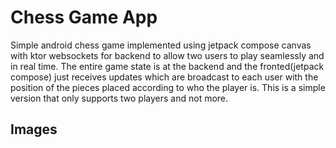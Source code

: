 # Chess Game App

Simple android chess game implemented using jetpack compose canvas with ktor websockets for backend to allow two users to play seamlessly and in real time.
The entire game state is at the backend and the fronted(jetpack compose) just receives updates which are broadcast to each user with the position of the pieces placed according 
to who the player is.
This is a simple version that only supports two players and not more.

## Images
